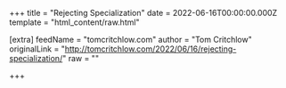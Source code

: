 
+++
title = "Rejecting Specialization"
date = 2022-06-16T00:00:00.000Z
template = "html_content/raw.html"

[extra]
feedName = "tomcritchlow.com"
author = "Tom Critchlow"
originalLink = "http://tomcritchlow.com/2022/06/16/rejecting-specialization/"
raw = ""

+++

